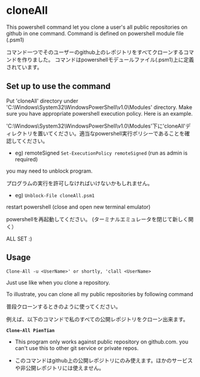 # cloneAll
This powershell command let you clone a user's all public repositories on github in one command.
Command is defined on powershell module file (.psm1)

コマンド一つでそのユーザーのgithub上のレポジトリをすべてクローンするコマンドを作りました。
コマンドはpowershellモデュールファイル(.psm1)上に定義されています。


## Set up to use the command
Put 'cloneAll' directory under 'C:\Windows\System32\WindowsPowerShell\v1.0\Modules' directory. Make sure you have appropriate powershell execution policy. Here is an example.

'C:\Windows\System32\WindowsPowerShell\v1.0\Modules'下に'cloneAll'ディレクトリを置いてください。適当なpowershell実行ポリシーであることを確認してください。

* eg) remoteSigned
`Set-ExecutionPolicy remoteSigned`   (run as admin is required)

you may need to unblock program.

プログラムの実行を許可しなければいけないかもしれません。

* eg)
`Unblock-File cloneAll.psm1`

restart powershell (close and open new terminal emulator)

powershellを再起動してください。 (ターミナルエミュレータを閉じて新しく開く）

ALL SET :)
## Usage
`Clone-All -u <UserName>' or shortly, 'clall <UserName>`

Just use like when you clone a repository.

To illustrate, you can clone all my public repositories by following command

普段クローンするときのように使ってください。

例えば、以下のコマンドで私のすべての公開レポジトリをクローン出来ます。

**`Clone-All PienTian`**


* This program only works against public repository on github.com. you can't use this to other git service or private repos. 

* このコマンドはgithub上の公開レポジトリにのみ使えます。ほかのサービスや非公開レポジトリには使えません。
